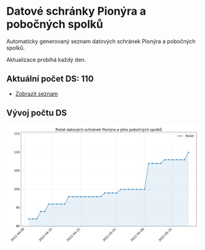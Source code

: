 # Datové schránky Pionýra a pobočných spolků

Automaticky generovaný seznam datových schránek Pionýra a pobočných spolků.

Aktualizace probíhá každý den.

## Aktuální počet DS: 110

- [Zobrazit seznam](datovky.csv)

## Vývoj počtu DS

![Vývoj počtu datových schránek](history.png)
